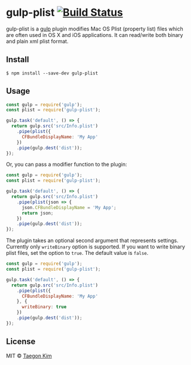 # gulp-plist [![Build Status](https://travis-ci.org/taggon/gulp-plist.svg?branch=master)](https://travis-ci.org/taggon/gulp-plist)

gulp-plist is a [gulp](https://github.com/gulpjs/gulp) plugin modifies Mac OS Plist (property list) files which are often used in OS X and iOS applications.
It can read/write both binary and plain xml plist format.

## Install
```
$ npm install --save-dev gulp-plist
```

## Usage

```js
const gulp = require('gulp');
const plist = require('gulp-plist');

gulp.task('default', () => {
  return gulp.src('src/Info.plist')
    .pipe(plist({
      CFBundleDisplayName: 'My App'
    })
    .pipe(gulp.dest('dist'));
});
```

Or, you can pass a modifier function to the plugin:

```js
const gulp = require('gulp');
const plist = require('gulp-plist');

gulp.task('default', () => {
  return gulp.src('src/Info.plist')
    .pipe(plist(json => {
      json.CFBundleDisplayName = 'My App';
      return json;
    })
    .pipe(gulp.dest('dist'));
});
```

The plugin takes an optional second argument that represents settings.
Currently only `writeBinary` option is supported. If you want to write binary plist files, set the option to `true`. The default value is `false`.

```js
const gulp = require('gulp');
const plist = require('gulp-plist');

gulp.task('default', () => {
  return gulp.src('src/Info.plist')
    .pipe(plist({
      CFBundleDisplayName: 'My App'
    }, {
      writeBinary: true
    })
    .pipe(gulp.dest('dist'));
});
```

## License

MIT © [Taegon Kim](http://taegon.kim)
